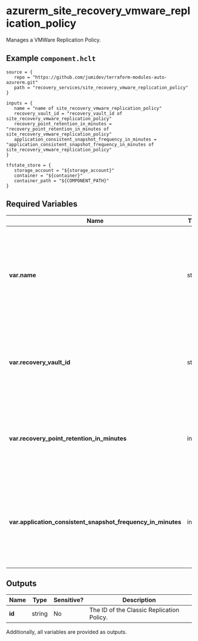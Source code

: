# azurerm_site_recovery_vmware_replication_policy

Manages a VMWare Replication Policy.

## Example `component.hclt`

```hcl
source = {
   repo = "https://github.com/jumidev/terraform-modules-auto-azurerm.git" 
   path = "recovery_services/site_recovery_vmware_replication_policy" 
}

inputs = {
   name = "name of site_recovery_vmware_replication_policy" 
   recovery_vault_id = "recovery_vault_id of site_recovery_vmware_replication_policy" 
   recovery_point_retention_in_minutes = "recovery_point_retention_in_minutes of site_recovery_vmware_replication_policy" 
   application_consistent_snapshot_frequency_in_minutes = "application_consistent_snapshot_frequency_in_minutes of site_recovery_vmware_replication_policy" 
}

tfstate_store = {
   storage_account = "${storage_account}" 
   container = "${container}" 
   container_path = "${COMPONENT_PATH}" 
}

```

## Required Variables

| Name | Type |  Description |
| ---- | --------- |  ----------- |
| **var.name** | string |  The name which should be used for this Classic Replication Policy. Changing this forces a new Replication Policy to be created. | 
| **var.recovery_vault_id** | string |  ID of the Recovery Services Vault. Changing this forces a new Replication Policy to be created. | 
| **var.recovery_point_retention_in_minutes** | int |  Specifies the period up to which the recovery points will be retained. Must between `0` to `21600`. | 
| **var.application_consistent_snapshot_frequency_in_minutes** | int |  Specifies the frequency at which to create application consistent recovery points. Must between `0` to `720`. | 



## Outputs

| Name | Type | Sensitive? | Description |
| ---- | ---- | --------- | --------- |
| **id** | string | No  | The ID of the Classic Replication Policy. | 

Additionally, all variables are provided as outputs.
